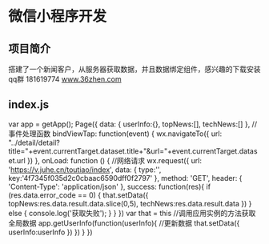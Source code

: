 # 微信小程序开发 
## 项目简介
  搭建了一个新闻客户，从服务器获取数据，并且数据绑定组件，感兴趣的下载安装
  qq群  181619774
  www.36zhen.com
## index.js
  var app = getApp();
  Page({
    data: {
      userInfo:{},
      topNews:[],
      techNews:[]
    },
    //事件处理函数
    bindViewTap: function(event) {
      wx.navigateTo({
         url: "../detail/detail?title="+event.currentTarget.dataset.title+"&url="+event.currentTarget.dataset.url
      })
    },
    onLoad: function () {
      //网络请求
      wx.request({
        url: 'https://v.juhe.cn/toutiao/index',
        data: {
          type:'',
          key:'4f7345f035d2c0cbaac6590dff0f2797'
        },
        method: 'GET',
        header: {
          'Content-Type': 'application/json'
        }, 
        success: function(res){
         if (res.data.error_code == 0) {
            that.setData({
            topNews:res.data.result.data.slice(0,5),
            techNews:res.data.result.data
            })
          } else {
            console.log('获取失败');
          }
        }
      })
      var that = this
      //调用应用实例的方法获取全局数据
      app.getUserInfo(function(userInfo){
        //更新数据
        that.setData({
          userInfo:userInfo
        })
      })
    }
  })
